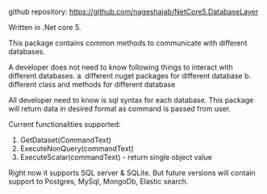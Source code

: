 ﻿github repository: https://github.com/nageshajab/NetCore5.DatabaseLayer

Written in .Net core 5.

This package contains common methods to communicate with different databases. 

A developer does not need to know following things to interact with different databases. 
a. different nuget packages for different database
b. different class and methods for different database

All developer need to know is sql syntax for each database. This package will return data in desired format as command is passed from user.

Current functionalities supported:
1. GetDataset(CommandText)
2. ExecuteNonQuery(commandText)
3. ExecuteScalar(commandText) - return single object value

Right now it supports SQL server & SQLite. 
But future versions will contain support to Postgres, MySql, MongoDb, Elastic search.
